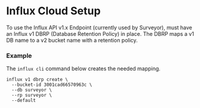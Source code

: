 # Influx Cloud Setup

To use the Influx API v1.x Endpoint (currently used by Surveyor), must have an Influx v1 DBRP (Database Retention Policy) in place. 
The DBRP maps a v1 DB name to a v2 bucket name with a retention policy.

### Example

The `influx cli` command below creates the needed mapping.

```
influx v1 dbrp create \
  --bucket-id 3001cad66570963c \
  --db surveyor \
  --rp surveyor \
  --default
```

